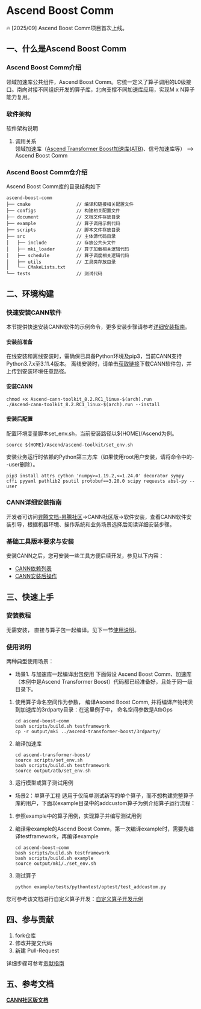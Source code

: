 # Ascend Boost Comm

🔥 [2025/09] Ascend Boost Comm项目首次上线。
## 一、什么是Ascend Boost Comm
### Ascend Boost Comm介绍
领域加速库公共组件，Ascend Boost Comm。它统一定义了算子调用的L0级接口。南向对接不同组织开发的算子库，北向支撑不同加速库应用，实现M x N算子能力复用。 

### 软件架构
软件架构说明
1. 调用关系  
领域加速库（[Ascend Transformer Boost加速库(ATB)](https://gitcode.com/cann/ascend-transformer-boost)、信号加速库等） --> Ascend Boost Comm

### Ascend Boost Comm仓介绍

Ascend Boost Comm库的目录结构如下

```
ascend-boost-comm
├── cmake                 // 编译和链接相关配置文件
├── configs               // 构建相关配置文件
├── document              // 文档文件存放目录
├── example               // 算子调用示例代码
├── scripts               // 脚本文件存放目录
├── src                   // 主体源代码目录
│   ├── include           // 存放公共头文件
│   ├── mki_loader        // 算子加载相关逻辑代码
│   ├── schedule          // 算子调度相关逻辑代码
│   ├── utils             // 工具类存放目录
│   └── CMakeLists.txt
└── tests                 // 测试代码
```

## 二、环境构建
### 快速安装CANN软件
本节提供快速安装CANN软件的示例命令，更多安装步骤请参考[详细安装指南](#cann详细安装指南)。

#### 安装前准备
在线安装和离线安装时，需确保已具备Python环境及pip3，当前CANN支持Python3.7.x至3.11.4版本。
离线安装时，请单击[获取链接](https://www.hiascend.com/developer/download/community/result?module=cann)下载CANN软件包，并上传到安装环境任意路径。
#### 安装CANN
```shell
chmod +x Ascend-cann-toolkit_8.2.RC1_linux-$(arch).run
./Ascend-cann-toolkit_8.2.RC1_linux-$(arch).run --install
```
#### 安装后配置
配置环境变量脚本set_env.sh，当前安装路径以${HOME}/Ascend为例。
```
source ${HOME}/Ascend/ascend-toolkit/set_env.sh
```  
安装业务运行时依赖的Python第三方库（如果使用root用户安装，请将命令中的--user删除）。
```
pip3 install attrs cython 'numpy>=1.19.2,<=1.24.0' decorator sympy cffi pyyaml pathlib2 psutil protobuf==3.20.0 scipy requests absl-py --user
```
### CANN详细安装指南 
开发者可访问[昇腾文档-昇腾社区](https://www.hiascend.com/document)->CANN社区版->软件安装，查看CANN软件安装引导，根据机器环境、操作系统和业务场景选择后阅读详细安装步骤。

### 基础工具版本要求与安装

安装CANN之后，您可安装一些工具方便后续开发，参见以下内容：

* [CANN依赖列表](https://www.hiascend.com/document/detail/zh/CANNCommunityEdition/83RC1alpha002/softwareinst/instg/instg_0045.html?Mode=PmIns&InstallType=local&OS=Debian&Software=cannToolKit)
* [CANN安装后操作](https://www.hiascend.com/document/detail/zh/CANNCommunityEdition/83RC1alpha002/softwareinst/instg/instg_0094.html?Mode=PmIns&InstallType=local&OS=Debian&Software=cannToolKit)

## 三、快速上手
### 安装教程
无需安装， 直接与算子包一起编译。见下一节[使用说明](#使用说明)。  

### 使用说明
两种典型使用场景：

- 场景1. 与加速库一起编译出包使用
下面假设 Ascend Boost Comm、加速库（本例中是Ascend Transformer Boost）代码都已经准备好，且处于同一级目录下。
1.  使用算子命名空间作为参数， 编译Ascend Boost Comm, 并将编译产物拷贝到加速库的3rdparty目录：在这里例子中， 命名空间参数是AtbOps

    ```shell
    cd ascend-boost-comm
    bash scripts/build.sh testframework
    cp -r output/mki ../ascend-transformer-boost/3rdparty/
    ```

2.  编译加速库

    ```shell
    cd ascend-transformer-boost/
    source scripts/set_env.sh
    bash scripts/build.sh testframework
    source output/atb/set_env.sh
    ```

3.  运行模型或算子测试用例

- 场景2：单算子工程
适用于仅简单测试新写的单个算子，而不想构建完整算子库的用户，下面以example目录中的addcustom算子为例介绍算子运行流程：
1. 参照example中的算子用例，实现算子并编写测试用例
2. 编译带example的Ascend Boost Comm，第一次编译example时，需要先编译testframework，再编译example

    ```shell
    cd ascend-boost-comm
    bash scripts/build.sh testframework
    bash scripts/build.sh example
    source output/mki/./set_env.sh
    ```

3. 测试算子 

    ```shell
    python example/tests/pythontest/optest/test_addcustom.py
    ```

您可参考该文档进行自定义算子开发：[自定义算子开发示例](document/自定义算子开发示例.md)

## 四、参与贡献
 
1.  fork仓库
2.  修改并提交代码
3.  新建 Pull-Request

详细步骤可参考[贡献指南](document/贡献指南.md)

## 五、参考文档
**[CANN社区版文档](https://www.hiascend.com/document/detail/zh/CANNCommunityEdition/83RC1alpha002/index/index.html)**  
